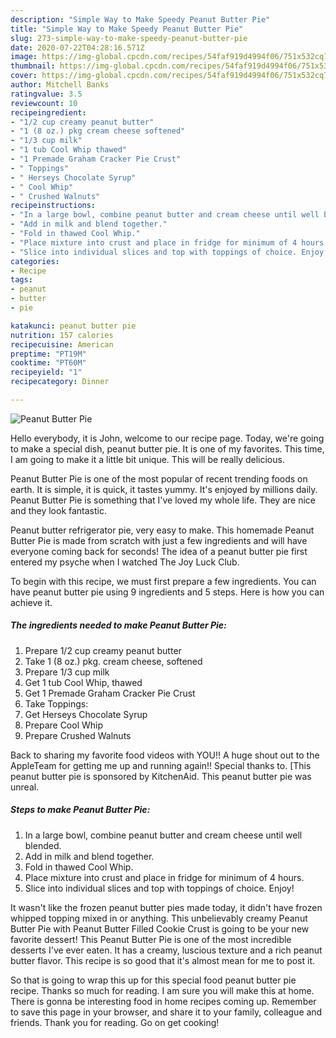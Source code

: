 ```yaml
---
description: "Simple Way to Make Speedy Peanut Butter Pie"
title: "Simple Way to Make Speedy Peanut Butter Pie"
slug: 273-simple-way-to-make-speedy-peanut-butter-pie
date: 2020-07-22T04:28:16.571Z
image: https://img-global.cpcdn.com/recipes/54faf919d4994f06/751x532cq70/peanut-butter-pie-recipe-main-photo.jpg
thumbnail: https://img-global.cpcdn.com/recipes/54faf919d4994f06/751x532cq70/peanut-butter-pie-recipe-main-photo.jpg
cover: https://img-global.cpcdn.com/recipes/54faf919d4994f06/751x532cq70/peanut-butter-pie-recipe-main-photo.jpg
author: Mitchell Banks
ratingvalue: 3.5
reviewcount: 10
recipeingredient:
- "1/2 cup creamy peanut butter"
- "1 (8 oz.) pkg cream cheese softened"
- "1/3 cup milk"
- "1 tub Cool Whip thawed"
- "1 Premade Graham Cracker Pie Crust"
- " Toppings"
- " Herseys Chocolate Syrup"
- " Cool Whip"
- " Crushed Walnuts"
recipeinstructions:
- "In a large bowl, combine peanut butter and cream cheese until well blended."
- "Add in milk and blend together."
- "Fold in thawed Cool Whip."
- "Place mixture into crust and place in fridge for minimum of 4 hours."
- "Slice into individual slices and top with toppings of choice. Enjoy!"
categories:
- Recipe
tags:
- peanut
- butter
- pie

katakunci: peanut butter pie 
nutrition: 157 calories
recipecuisine: American
preptime: "PT19M"
cooktime: "PT60M"
recipeyield: "1"
recipecategory: Dinner

---
```



![Peanut Butter Pie](https://img-global.cpcdn.com/recipes/54faf919d4994f06/751x532cq70/peanut-butter-pie-recipe-main-photo.jpg)

Hello everybody, it is John, welcome to our recipe page. Today, we're going to make a special dish, peanut butter pie. It is one of my favorites. This time, I am going to make it a little bit unique. This will be really delicious.

Peanut Butter Pie is one of the most popular of recent trending foods on earth. It is simple, it is quick, it tastes yummy. It's enjoyed by millions daily. Peanut Butter Pie is something that I've loved my whole life. They are nice and they look fantastic.

Peanut butter refrigerator pie, very easy to make. This homemade Peanut Butter Pie is made from scratch with just a few ingredients and will have everyone coming back for seconds! The idea of a peanut butter pie first entered my psyche when I watched The Joy Luck Club.


To begin with this recipe, we must first prepare a few ingredients. You can have peanut butter pie using 9 ingredients and 5 steps. Here is how you can achieve it.

<!--inarticleads1-->

##### The ingredients needed to make Peanut Butter Pie:

1. Prepare 1/2 cup creamy peanut butter
1. Take 1 (8 oz.) pkg. cream cheese, softened
1. Prepare 1/3 cup milk
1. Get 1 tub Cool Whip, thawed
1. Get 1 Premade Graham Cracker Pie Crust
1. Take  Toppings:
1. Get  Herseys Chocolate Syrup
1. Prepare  Cool Whip
1. Prepare  Crushed Walnuts


Back to sharing my favorite food videos with YOU!! A huge shout out to the AppleTeam for getting me up and running again!! Special thanks to. [This peanut butter pie is sponsored by KitchenAid. This peanut butter pie was unreal. 

<!--inarticleads2-->

##### Steps to make Peanut Butter Pie:

1. In a large bowl, combine peanut butter and cream cheese until well blended.
1. Add in milk and blend together.
1. Fold in thawed Cool Whip.
1. Place mixture into crust and place in fridge for minimum of 4 hours.
1. Slice into individual slices and top with toppings of choice. Enjoy!


It wasn&#39;t like the frozen peanut butter pies made today, it didn&#39;t have frozen whipped topping mixed in or anything. This unbelievably creamy Peanut Butter Pie with Peanut Butter Filled Cookie Crust is going to be your new favorite dessert! This Peanut Butter Pie is one of the most incredible desserts I&#39;ve ever eaten. It has a creamy, luscious texture and a rich peanut butter flavor. This recipe is so good that it&#39;s almost mean for me to post it. 

So that is going to wrap this up for this special food peanut butter pie recipe. Thanks so much for reading. I am sure you will make this at home. There is gonna be interesting food in home recipes coming up. Remember to save this page in your browser, and share it to your family, colleague and friends. Thank you for reading. Go on get cooking!
